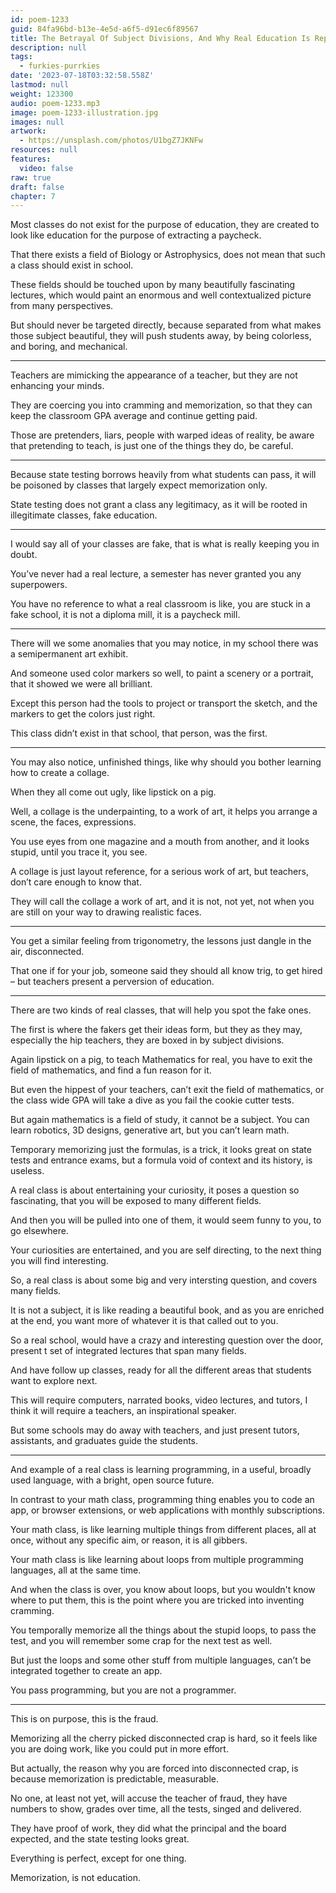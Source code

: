 ```yaml
---
id: poem-1233
guid: 84fa96bd-b13e-4e5d-a6f5-d91ec6f89567
title: The Betrayal Of Subject Divisions, And Why Real Education Is Replaced With Memorization
description: null
tags:
  - furkies-purrkies
date: '2023-07-18T03:32:58.558Z'
lastmod: null
weight: 123300
audio: poem-1233.mp3
image: poem-1233-illustration.jpg
images: null
artwork:
  - https://unsplash.com/photos/U1bgZ7JKNFw
resources: null
features:
  video: false
raw: true
draft: false
chapter: 7
---
```


Most classes do not exist for the purpose of education,
they are created to look like education for the purpose of extracting a paycheck.

That there exists a field of Biology or Astrophysics,
does not mean that such a class should exist in school.

These fields should be touched upon by many beautifully fascinating lectures,
which would paint an enormous and well contextualized picture from many perspectives.

But should never be targeted directly, because separated from what makes those subject beautiful,
they will push students away, by being colorless, and boring, and mechanical.

---

Teachers are mimicking the appearance of a teacher,
but they are not enhancing your minds.

They are coercing you into cramming and memorization,
so that they can keep the classroom GPA average and continue getting paid.

Those are pretenders, liars, people with warped ideas of reality,
be aware that pretending to teach, is just one of the things they do, be careful.

---

Because state testing borrows heavily from what students can pass,
it will be poisoned by classes that largely expect memorization only.

State testing does not grant a class any legitimacy,
as it will be rooted in illegitimate classes, fake education.

---

I would say all of your classes are fake,
that is what is really keeping you in doubt.

You’ve never had a real lecture,
a semester has never granted you any superpowers.

You have no reference to what a real classroom is like,
you are stuck in a fake school, it is not a diploma mill, it is a paycheck mill.

---

There will we some anomalies that you may notice,
in my school there was a semipermanent art exhibit.

And someone used color markers so well,
to paint a scenery or a portrait, that it showed we were all brilliant.

Except this person had the tools to project or transport the sketch,
and the markers to get the colors just right.

This class didn’t exist in that school,
that person, was the first.

---

You may also notice, unfinished things,
like why should you bother learning how to create a collage.

When they all come out ugly,
like lipstick on a pig.

Well, a collage is the underpainting, to a work of art,
it helps you arrange a scene, the faces, expressions.

You use eyes from one magazine and a mouth from another,
and it looks stupid, until you trace it, you see.

A collage is just layout reference, for a serious work of art,
but teachers, don’t care enough to know that.

They will call the collage a work of art,
and it is not, not yet, not when you are still on your way to drawing realistic faces.

---

You get a similar feeling from trigonometry,
the lessons just dangle in the air, disconnected.

That one if for your job, someone said they should all know trig,
to get hired – but teachers present a perversion of education.

---

There are two kinds of real classes,
that will help you spot the fake ones.

The first is where the fakers get their ideas form,
but they as they may, especially the hip teachers, they are boxed in by subject divisions.

Again lipstick on a pig, to teach Mathematics for real,
you have to exit the field of mathematics, and find a fun reason for it.

But even the hippest of your teachers, can’t exit the field of mathematics,
or the class wide GPA will take a dive as you fail the cookie cutter tests.

But again mathematics is a field of study, it cannot be a subject.
You can learn robotics, 3D designs, generative art, but you can’t learn math.

Temporary memorizing just the formulas, is a trick,
it looks great on state tests and entrance exams, but a formula void of context and its history, is useless.

A real class is about entertaining your curiosity,
it poses a question so fascinating, that you will be exposed to many different fields.

And then you will be pulled into one of them,
it would seem funny to you, to go elsewhere.

Your curiosities are entertained, and you are self directing,
to the next thing you will find interesting.

So, a real class is about some big and very intersting question,
and covers many fields.

It is not a subject, it is like reading a beautiful book,
and as you are enriched at the end, you want more of whatever it is that called out to you.

So a real school, would have a crazy and interesting question over the door,
present t set of integrated lectures that span many fields.

And have follow up classes,
ready for all the different areas that students want to explore next.

This will require computers, narrated books, video lectures, and tutors,
I think it will require a teachers, an inspirational speaker.

But some schools may do away with teachers,
and just present tutors, assistants, and graduates guide the students.

---

And example of a real class is learning programming,
in a useful, broadly used language, with a bright, open source future.

In contrast to your math class, programming thing enables you to code an app,
or browser extensions, or web applications with monthly subscriptions.

Your math class, is like learning multiple things from different places, all at once,
without any specific aim, or reason, it is all gibbers.

Your math class is like learning about loops from multiple programming languages,
all at the same time.

And when the class is over, you know about loops, but you wouldn't know where to put them,
this is the point where you are tricked into inventing cramming.

You temporally memorize all the things about the stupid loops,
to pass the test, and you will remember some crap for the next test as well.

But just the loops and some other stuff from multiple languages,
can’t be integrated together to create an app.

You pass programming,
but you are not a programmer.

---

This is on purpose,
this is the fraud.

Memorizing all the cherry picked disconnected crap is hard,
so it feels like you are doing work, like you could put in more effort.

But actually, the reason why you are forced into disconnected crap,
is because memorization is predictable, measurable.

No one, at least not yet, will accuse the teacher of fraud,
they have numbers to show, grades over time, all the tests, singed and delivered.

They have proof of work, they did what the principal and the board expected,
and the state testing looks great.

Everything is perfect,
except for one thing.

Memorization,
is not education.
